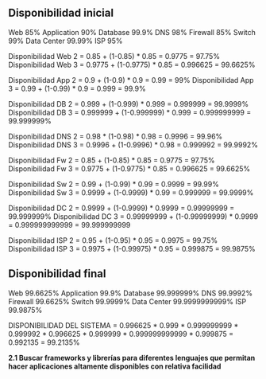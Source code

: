 Disponibilidad inicial
-----------------------

Web		85%
Application	90%
Database	99.9%
DNS		98%
Firewall	85%
Switch		99%
Data Center	99.99%
ISP		95%


Disponibilidad Web 2 = 0.85 + (1-0.85) * 0.85 = 0.9775 = 97.75%
Disponibilidad Web 3 = 0.9775 + (1-0.9775) * 0.85 = 0.996625 = 99.6625%

Disponibilidad App 2 = 0.9 + (1-0.9) * 0.9 = 0.99 = 99%
Disponibilidad App 3 = 0.99 + (1-0.99) * 0.9 = 0.999 = 99.9%

Disponibilidad DB 2  = 0.999 + (1-0.999) * 0.999 = 0.999999 = 99.9999%
Disponibilidad DB 3  = 0.999999 + (1-0.999999) * 0.999 = 0.999999999 = 99.999999%

Disponibilidad DNS 2 = 0.98 * (1-0.98) * 0.98 = 0.9996 = 99.96%
Disponibilidad DNS 3 = 0.9996 + (1-0.9996) * 0.98 = 0.999992 = 99.9992%

Disponibilidad Fw 2  = 0.85 + (1-0.85) * 0.85 = 0.9775 = 97.75%
Disponibilidad Fw 3  = 0.9775 + (1-0.9775) * 0.85 = 0.996625 = 99.6625%

Disponibilidad Sw 2  = 0.99 + (1-0.99) * 0.99 = 0.9999 = 99.99%
Disponibilidad Sw 3  = 0.9999 + (1-0.9999) * 0.99 = 0.999999 = 99.9999%

Disponibilidad DC 2  = 0.9999 + (1-0.9999) * 0.9999 = 0.99999999 = 99.999999%
Disponibilidad DC 3  = 0.99999999 + (1-0.99999999) * 0.9999 = 0.999999999999  = 99.999999999

Disponibilidad ISP 2 = 0.95 + (1-0.95) * 0.95 = 0.9975 = 99.75%
Disponibilidad ISP 3 = 0.9975 + (1-0.99975) * 0.95 = 0.999875 = 99.9875%


Disponibilidad final
--------------------

Web		99.6625%
Application	99.9%
Database	99.999999%
DNS		99.9992%
Firewall	99.6625%
Switch		99.9999%
Data Center	99.9999999999%
ISP		99.9875%


DISPONIBILIDAD DEL SISTEMA =  0.996625 * 0.999 * 0.999999999 * 0.999992 * 0.996625 * 0.999999 * 0.999999999999 * 0.999875 = 0.992135 = 99.2135%


**2.1 Buscar frameworks y librerías para diferentes lenguajes que permitan hacer aplicaciones altamente disponibles con relativa facilidad**
